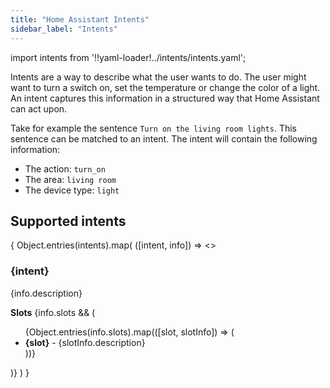 ```yaml
---
title: "Home Assistant Intents"
sidebar_label: "Intents"
---
```


import intents from '!!yaml-loader!../intents/intents.yaml';

Intents are a way to describe what the user wants to do. The user might want to turn a switch on, set the temperature or change the color of a light. An intent captures this information in a structured way that Home Assistant can act upon.

Take for example the sentence `Turn on the living room lights`. This sentence can be matched to an intent. The intent will contain the following information:

- The action: `turn_on`
- The area: `living room`
- The device type: `light`

## Supported intents

<div>
{
  Object.entries(intents).map(
    ([intent, info]) =>
      <>
        <h3>{intent}</h3>
        <p>{info.description}</p>
        <b>Slots</b>
        {info.slots && (
          <ul>
            {Object.entries(info.slots).map(([slot, slotInfo]) => (
              <li>
                <b>{slot}</b> - {slotInfo.description}
              </li>
            ))}
          </ul>
        )}
      </>
  )
}
</div>

